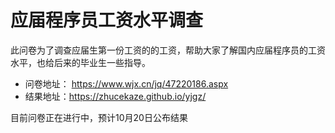 # 应届程序员工资水平调查

此问卷为了调查应届生第一份工资的的工资，帮助大家了解国内应届程序员的工资水平，也给后来的毕业生一些指导。  

* 问卷地址： https://www.wjx.cn/jq/47220186.aspx
* 结果地址：https://zhucekaze.github.io/yjgz/

目前问卷正在进行中，预计10月20日公布结果
